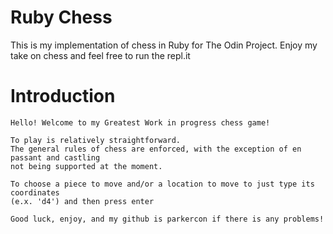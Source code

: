 # Ruby Chess
This is my implementation of chess in Ruby for The Odin Project. 
Enjoy my take on chess and feel free to run the repl.it

# Introduction
    Hello! Welcome to my Greatest Work in progress chess game!

    To play is relatively straightforward.
    The general rules of chess are enforced, with the exception of en passant and castling
    not being supported at the moment.

    To choose a piece to move and/or a location to move to just type its coordinates
    (e.x. 'd4') and then press enter

    Good luck, enjoy, and my github is parkercon if there is any problems!
